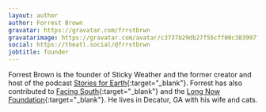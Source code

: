 ```yaml
---
layout: author
author: Forrest Brown
gravatar: https://gravatar.com/frrstbrwn
gravatarimage: https://gravatar.com/avatar/c3737b29db27f55cff00c383997f1260?size=256&cache=1724772538430
social: https://theatl.social/@frrstbrwn
jobtitle: founder
---
```

Forrest Brown is the founder of Sticky Weather and the former creator and host of the podcast [Stories for Earth](https://storiesforearth.com){:target="_blank"}. Forrest has also contributed to [Facing South](https://www.facingsouth.org/2023/07/ev-mega-deals-pit-states-against-souths-rural-communities){:target="_blank"} and the [Long Now Foundation](https://longnow.org/ideas/in-the-ministry-for-the-future-new-ideas-from-ancient-wisdom/){:target="_blank"}. He lives in Decatur, GA with his wife and cats.